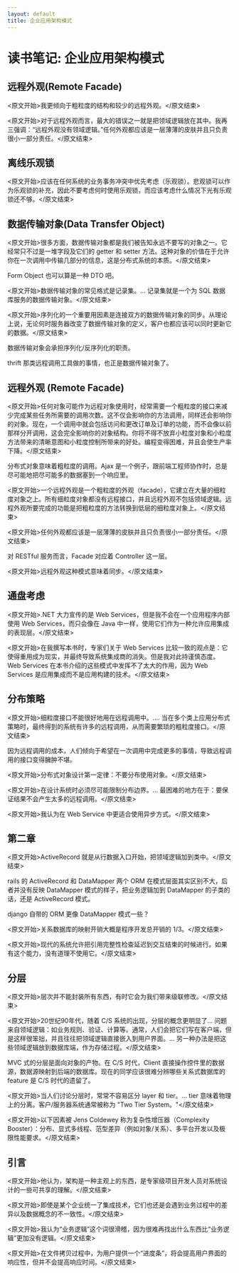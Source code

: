 ```yaml
---
layout: default
title: 企业应用架构模式
---
```


# 读书笔记: 企业应用架构模式


## 远程外观(Remote Facade)

<原文开始>我更倾向于粗粒度的结构和较少的远程外观。</原文结束>

<原文开始>对于远程外观而言，最大的错误之一就是把领域逻辑放在其中。我再三强调：“远程外观没有领域逻辑。”任何外观都应该是一层薄薄的皮肤并且只负责很小一部分责任。</原文结束>

## 离线乐观锁

<原文开始>应该在任何系统的业务事务冲突中优先考虑（乐观锁）。悲观锁可以作为乐观锁的补充，因此不要考虑何时使用乐观锁，而应该考虑什么情况下光有乐观锁还不够。</原文结束>
## 数据传输对象(Data Transfer Object)

<原文开始>很多方面，数据传输对象都是我们被告知永远不要写的对象之一。它经常只不过是一堆字段及它们的 getter 和 setter 方法。这种对象的价值在于允许你在一次调用中传输几部分的信息，这是分布式系统的本质。</原文结束>

Form Object 也可以算是一种 DTO 吧。

<原文开始>数据传输对象的常见格式是记录集。... 记录集就是一个为 SQL 数据库服务的数据传输对象。</原文结束>

<原文开始>序列化的一个重要用因素是连接双方的数据传输对象的同步。从理论上说，无论何时服务器改变了数据传输对象的定义，客户也都应该可以同时更新它的数据。</原文结束>

数据传输对象会承担序列化/反序列化的职责。

thrift 那类远程调用工具做的事情，也正是数据传输对象了。
## 远程外观 (Remote Facade)

<原文开始>任何对象可能作为远程对象使用时，经常需要一个粗粒度的接口来减少完成某些任务所需要的调用次数。这不仅会影响你的方法调用，同样还会影响你的对象。现在，一个调用中就会包括访问和更改订单及订单的功能，而不会像以前那样分开调用，这会完全影响你的对象结构。你将不得不放弃小粒度对象和小粒度方法带来的清晰意图和小粒度控制所带来的好处。编程变得困难，并且会使生产率下降。</原文结束>

分布式对象意味着粗粒度的调用。Ajax 是一个例子，跟前端工程师协作时，总是尽可能地把尽可能多的数据塞到一个响应里。

<原文开始>一个远程外观是一个粗粒度的外观（facade），它建立在大量的细粒度对象之上。所有细粒度对象都没有远程接口，并且远程外观不包括领域逻辑。远程外观所要完成的功能是把粗粒度的方法转换到低层的细粒度对象上。</原文结束>

<原文开始>任何外观都应该是一层薄薄的皮肤并且只负责很小一部分责任。</原文结束>

对 RESTful 服务而言，Facade 对应着 Controller 这一层。

<原文开始>远程外观这种模式意味着同步。</原文结束>
## 通盘考虑

<原文开始>.NET 大力宣传的是 Web Services，但是我不会在一个应用程序内部使用 Web Services，而只会像在 Java 中一样，使用它们作为一种允许应用集成的表现层。</原文结束>

<原文开始>在我撰写本书时，专家们关于 Web Services 比较一致的观点是：它使得重用成为现实，并最终导致系统集成商的消失。但是我对此持谨慎态度。Web Services 在本书介绍的这些模式中发挥不了太大的作用，因为 Web Services 是应用集成而不是应用构建的技术。</原文结束>
## 分布策略

<原文开始>细粒度接口不能很好地用在远程调用中。.... 当在多个类上应用分布式策略时，最终得到的系统有许多的远程调用，从而需要繁琐的粗粒度接口。</原文结束>

因为远程调用的成本，人们倾向于希望在一次调用中完成更多的事情，导致远程调用的接口变得臃肿不堪。

<原文开始>分布式对象设计第一定律：不要分布使用对象。</原文结束>

<原文开始>在设计系统时必须尽可能限制分布边界。... 最困难的地方在于：要保证结果不会产生太多的远程调用。</原文结束>

<原文开始>我认为在 Web Service 中更适合使用异步方式。</原文结束>
## 第二章

<原文开始>ActiveRecord 就是从行数据入口开始，把领域逻辑加到类中。</原文结束>

rails 的 ActiveRecord 和 DataMapper 两个 ORM 在模式层面其实区别不大，后者并没有反映 DataMapper 模式的样子，把业务逻辑加到 DataMapper 的子类的话，还是 ActiveRecord 模式。

django 自带的 ORM 更像 DataMapper 模式一些？

<原文开始>关系数据库的映射开销大概是程序开发总开销的 1/3。</原文结束>

<原文开始>现代的系统允许把引用完整性检查延迟到交互结束的时候进行。如果有这个能力，没有道理不使用它。</原文结束>
## 分层

<原文开始>层次并不能封装所有东西，有时它会为我们带来级联修改。</原文结束>

<原文开始>20世纪90年代，随着 C/S 系统的出现，分层的概念更明显了... 问题来自领域逻辑：如业务规则、验证、计算等。通常，人们会把它们写在客户端，但是这样很笨拙，并且往往把领域逻辑直接嵌入到用户界面。... 另一种办法是把这些领域逻辑放到数据库端，作为存储过程。</原文结束>

MVC 式的分层是面向对象的产物。在 C/S 时代，Client 直接操作控件里的数据源，数据源映射到后端的数据库。现在的同学应该很难分辨哪些关系式数据库的 feature 是 C/S 时代的遗留了。

<原文开始>当人们讨论分层时，常常不容易区分 layer 和 tier。... tier 意味着物理上的分离。客户/服务器系统通常被称为 "Two Tier System。"</原文结束>

<原文开始>以下因素被 Jens Coldewey 称为复杂性增压器（Complexity Booster）：分布、显式多线程、范型差异（例如对象/关系）、多平台开发以及极限性能要求。</原文结束>
## 引言

<原文开始>他认为，架构是一种主观上的东西，是专家级项目开发人员对系统设计的一些可共享的理解。</原文结束>

<原文开始>即使是某个企业统一了集成技术，它们也还是会遇到业务过程中的差异以及数据概念的不一致性。</原文结束>

<原文开始>我认为“业务逻辑”这个词很滑稽，因为很难再找出什么东西比“业务逻辑”更加没有逻辑。</原文结束>

<原文开始>在文件拷贝过程中，为用户提供一个“进度条”，将会提高用户界面的响应性，但并不会提高响应时间。</原文结束>